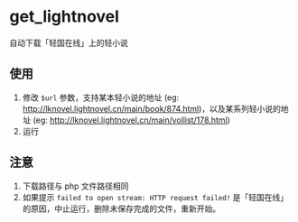 # get_lightnovel

自动下载「轻国在线」上的轻小说

## 使用

1. 修改 `$url` 参数，支持某本轻小说的地址 (eg: http://lknovel.lightnovel.cn/main/book/874.html)，以及某系列轻小说的地址 (eg: http://lknovel.lightnovel.cn/main/vollist/178.html)
2. 运行

## 注意

1. 下载路径与 php 文件路径相同
2. 如果提示 `failed to open stream: HTTP request failed!` 是「轻国在线」的原因，中止运行，删除未保存完成的文件，重新开始。